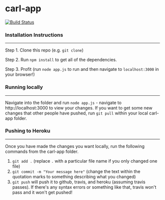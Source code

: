 # carl-app
[![Build Status](https://travis-ci.com/eurekesh/carl-app.svg?token=uVx9g6AFpDqeE9V4y2JS&branch=master)](https://travis-ci.com/eurekesh/carl-app)
### Installation Instructions
--------------------
Step 1. Clone this repo (e.g. `git clone`)  

Step 2. Run `npm install` to get all of the dependencies.  

Step 3. Profit (run `node app.js` to run and then navigate to `localhost:3000` in your browser!)

### Running locally
--------------------
Navigate into the folder and run `node app.js` - navigate to http://localhost:3000 to view your changes. If you want to get some new changes that other people have pushed, run `git pull` within your local carl-app folder.
### Pushing to Heroku
--------------------
Once you have made the changes you want locally, run the following commands from the carl-app folder.
1. `git add .` (replace `.` with a particular file name if you only changed one file)
2. `git commit -m "Your message here"` (change the text within the quotation marks to something describing what you changed)
3. `git push` will push it to github, travis, and heroku (assuming travis passes). If there's any syntax errors or something like that, travis won't pass and it won't get pushed!
